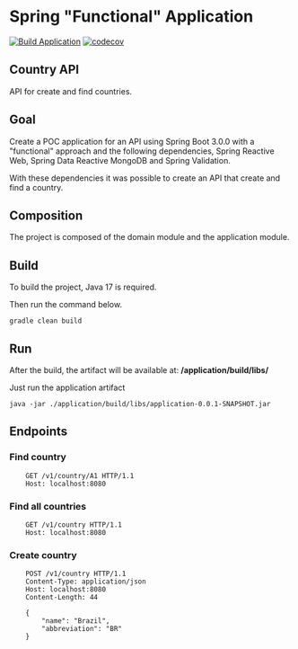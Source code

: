# Spring "Functional" Application
[![Build Application](https://github.com/diogoalbuquerque/functional-country-api/actions/workflows/build-application.yml/badge.svg)](https://github.com/diogoalbuquerque/functional-country-api/actions/workflows/build-application.yml)
[![codecov](https://codecov.io/gh/diogoalbuquerque/functional-country-api/branch/main/graph/badge.svg?token=HOTC5eLEuS)](https://codecov.io/gh/diogoalbuquerque/functional-country-api)
## Country API

API for create and find countries.

## Goal

Create a POC application for an API using Spring Boot 3.0.0 with a "functional" approach and the following dependencies,
Spring Reactive Web, Spring
Data Reactive MongoDB and Spring Validation.

With these dependencies it was possible to create an API that create and find a country.

## Composition

The project is composed of the domain module and the application module.

## Build

To build the project, Java 17 is required.

Then run the command below.

```shell
gradle clean build
```

## Run

After the build, the artifact will be available at: **/application/build/libs/**

Just run the application artifact

```shell
java -jar ./application/build/libs/application-0.0.1-SNAPSHOT.jar
```

## Endpoints

### Find country

```
    GET /v1/country/A1 HTTP/1.1
    Host: localhost:8080
```

### Find all countries

```
    GET /v1/country HTTP/1.1
    Host: localhost:8080
```

### Create country

```
    POST /v1/country HTTP/1.1
    Content-Type: application/json
    Host: localhost:8080
    Content-Length: 44
    
    {
        "name": "Brazil",
        "abbreviation": "BR"
    }
```